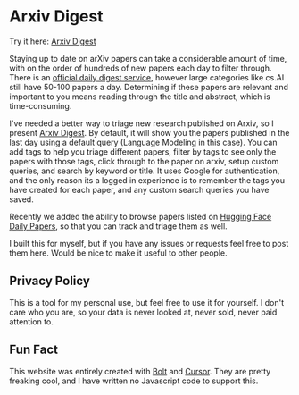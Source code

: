 # Arxiv Digest

Try it here: [Arxiv Digest](https://arxiv-digest.vercel.app/)

Staying up to date on arXiv papers can take a considerable amount of time, with on the order of hundreds of new papers each day to filter through. There is an [official daily digest service](https://info.arxiv.org/help/subscribe.html), however large categories like cs.AI still have 50-100 papers a day. Determining if these papers are relevant and important to you means reading through the title and abstract, which is time-consuming.

I've needed a better way to triage new research published on Arxiv, so I present [Arxiv Digest](https://arxiv-digest.vercel.app/). By default, it will show you the papers published in the last day using a default query (Language Modeling in this case). You can add tags to help you triage different papers, filter by tags to see only the papers with those tags, click through to the paper on arxiv, setup custom queries, and search by keyword or title. It uses Google for authentication, and the only reason its a logged in experience is to remember the tags you have created for each paper, and any custom search queries you have saved.

Recently we added the ability to browse papers listed on [Hugging Face Daily Papers](https://huggingface.co/papers), so that you can track and triage them as well.

I built this for myself, but if you have any issues or requests feel free to post them here. Would be nice to make it useful to other people.

## Privacy Policy

This is a tool for my personal use, but feel free to use it for yourself. I don't care who you are, so your data is never looked at, never sold, never paid attention to. 
## Fun Fact

This website was entirely created with [Bolt](https://bolt.new) and [Cursor](https://www.cursor.com/). They are pretty freaking cool, and I have written no Javascript code to support this.
